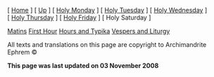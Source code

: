 \[ [Home](index.md) \] \[ [Up](holyweek.md) \] \[ [Holy Monday](holyMon.md) \] \[ [Holy Tuesday](holyTues.md) \] \[ [Holy Wednesday](holyWed.md) \] \[ [Holy Thursday](holyThu.md) \] \[ [Holy Friday](holyFri.md) \] \[ Holy Saturday \]

[Matins](HWSat-M.md) [First Hour](HWSat01hr.md) [Hours and Typika](HWSat-Hrs.md) [Vespers and Liturgy](HWSat-V.md)

All texts and translations on this page are copyright to Archimandrite Ephrem ©

**This page was last updated on 03 November 2008**
